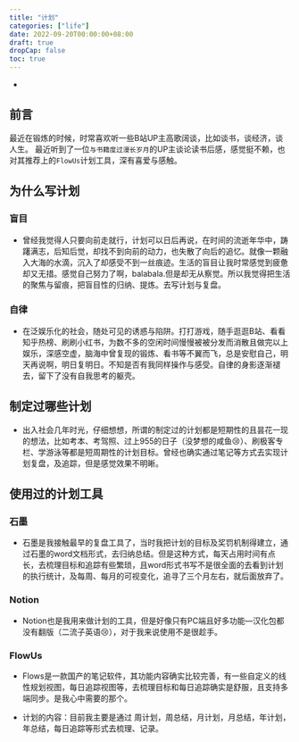 ```yaml
---
title: "计划"
categories: ["life"]
date: 2022-09-20T00:00:00+08:00
draft: true
dropCap: false
toc: true
---
```


<!-- //框架
-为什么写计划 --- 1、盲目性，2、自律

-制定过哪些计划 -1、考本、考驾照、过上955的日子，刷极客视频，专栏

-使用过什么工具- 石墨/Notion - 衍生出 FlowUs

- 计划工具 -  FlowUs --  内容  1、线性规划 2、每日追踪

- 计划内容 -  周计划，月计划，周总结，月总结，年计划，年总结 ---扩展  -->

-

## 前言

最近在锻炼的时候，时常喜欢听一些B站UP主高歌阔谈，比如谈书，谈经济，谈人生。 最近听到了一位`与书籍度过漫长岁月`的UP主谈论读书后感，感觉挺不赖，也对其推荐上的`FlowUs`计划工具，深有喜爱与感触。

## 为什么写计划

### 盲目

- 曾经我觉得人只要向前走就行，计划可以日后再说，在时间的流逝年华中，踌躇满志，后知后觉，却找不到向前的动力，也失散了向后的追忆。就像一颗融入大海的水滴，沉入了却感受不到一丝痕迹。生活的盲目让我时常感觉到疲惫却又无措。感觉自己努力了啊，balabala.但是却无从察觉。所以我觉得把生活的聚焦与留痕，把盲目性的归纳、提炼。去写计划与复盘。 

### 自律
- 在泛娱乐化的社会，随处可见的诱惑与陷阱。打打游戏，随手逛逛B站、看看知乎热榜、刷刷小红书，为数不多的空闲时间慢慢被被分发而消散且做完以上娱乐，深感空虚，脑海中曾复现的锻炼、看书等不翼而飞，总是安慰自己，明天再说啊，明日复明日。不知是否有我同样操作与感受。自律的身影逐渐褪去，留下了没有自我思考的躯壳。

## 制定过哪些计划

- 出入社会几年时光，仔细想想，所谓的制定过的计划都是短期性的且昙花一现的想法，比如考本、考驾照、过上955的日子（没梦想的咸鱼😢）、刷极客专栏、学游泳等都是短周期性的计划目标。曾经也确实通过笔记等方式去实现计划复盘，及追踪，但是感觉效果不明晰。

## 使用过的计划工具

### 石墨

- 石墨是我接触最早的复盘工具了，当时我把计划的目标及奖罚机制得建立，通过石墨的word文档形式，去归纳总结。但是这种方式，每天占用时间有点长，去梳理目标和追踪有些繁琐，且word形式书写不是很全面的去看到计划的执行统计，及每周、每月的可视变化，追寻了三个月左右，就后面放弃了。

### Notion

- Notion也是我用来做计划的工具，但是好像只有PC端且好多功能—汉化包都没有翻版（二流子英语😢），对于我来说使用不是很趁手。

### FlowUs

- Flows是一款国产的笔记软件，其功能内容确实比较完善，有一些自定义的线性规划视图，每日追踪视图等，去梳理目标和每日追踪确实是舒服，且支持多端同步。是我心中需要的那个。

- 计划的内容：目前我主要是通过 周计划，周总结，月计划，月总结，年计划，年总结，每日追踪等形式去梳理、记录。

